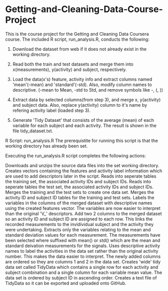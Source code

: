 # Getting-and-Cleaning-Data-Course-Project

This is the course project for the Getting and Cleaning Data Coursera course.
The included R script, run_analysis.R, conducts the following:

1. Download the dataset from web if it does not already exist in the working directory.

2. Read both the train and test datasets and merge them into x(measurements), y(activity) and subject, respectively.

3. Load the data(x's) feature, activity info and extract columns named 'mean'(-mean) and 'standard'(-std). Also, modify column names to descriptive. (-mean to Mean, -std to Std, and remove symbols like -, (, ))

4. Extract data by selected columns(from step 3), and merge x, y(activity) and subject data. Also, replace y(activity) column to it's name by refering activity label (loaded step 3).

5. Generate 'Tidy Dataset' that consists of the average (mean) of each variable for each subject and each activity. The result is shown in the file tidy_dataset.txt.

R Script: run_analysis.R
The prerequistite for running this script is that the working directory has already been set.

Executing the run_analysis.R script completes the following actions:

Downloads and unzips the source data files into the set working directory.
Creates vectors containing the features and activity label information which are used to add descriptors later in the script.
Reads into seperate tables the training set, the associated activity IDs and subject IDs.
Reads into seperate tables the test set, the associated activity IDs and subject IDs.
Merges the training and the test sets to create one data set.
Merges the activity ID and subject ID tables for the training and test sets.
Labels the variables in the columns of the merged dataset with descriptive names using the created features vector. The variables are now easier to interpret than the original 'V_' descriptors.
Add two 2 columns to the merged dataset so an activity ID and subject ID are assigned to each row. This links the recorded measurements to the invidividual subject and the activity they were undertaking.
Extracts only the variables relating to the mean and standard deviation values for each measurement. The measurements have been selected where suffixed with mean() or std() which are the mean and standard deivation measurements for the signals.
Uses descriptive activity names to label the activities in the data set rather than the original activity number. This makes the data easier to interpret. The newly added columns are ordered so they are columns 1 and 2 in the data set.
Creates 'wide' tidy data set called TidyData which contains a single row for each activity and subject combination and a single column for each variable mean value. The data set is ordered by subject ID in ascending order.
Creates a text file of TidyData so it can be exported and uploaded onto GitHub.
